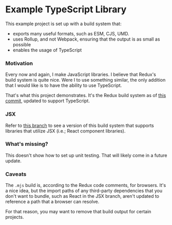 # Example TypeScript Library

This example project is set up with a build system that:

- exports many useful formats, such as ESM, CJS, UMD.
- uses Rollup, and not Webpack, ensuring that the output is as small as possible
- enables the usage of TypeScript

### Motivation

Every now and again, I make JavaScript libraries. I believe that Redux's build system is
quite nice. Were I to use something similar, the only addition that I would like is to
have the ability to use TypeScript.

That's what this project demonstrates. It's the Redux build system as of
[this commit](https://github.com/reduxjs/redux/tree/afd762f182f609789659dc44764d4e64792bf9a5),
updated to support TypeScript.

### JSX

Refer to [this branch](https://github.com/jamesplease/example-ts-lib/tree/jsx) to see a version of this build
system that supports libraries that utilize JSX (i.e.; React component libraries).

### What's missing?

This doesn't show how to set up unit testing. That will likely come in a future update.

### Caveats

The `.mjs` build is, according to the Redux code comments, for browsers. It's a nice idea, but the import paths
of any third-party dependencies that you don't want to bundle, such as React in the JSX branch,
aren't updated to reference a path that a browser can resolve.

For that reason, you may want to remove that build output for certain projects.
